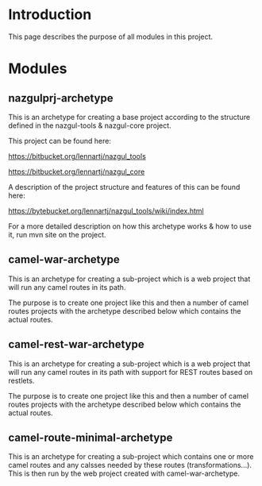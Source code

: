 

# Introduction #

This page describes the purpose of all modules in this project.


# Modules #

## nazgulprj-archetype ##
This is an archetype for creating a base project according to the structure defined in the nazgul-tools & nazgul-core project.

This project can be found here:

https://bitbucket.org/lennartj/nazgul_tools

https://bitbucket.org/lennartj/nazgul_core

A description of the project structure and features of this can be found here:

https://bytebucket.org/lennartj/nazgul_tools/wiki/index.html

For a more detailed description on how this archetype works & how to use it, run mvn site on the project.

## camel-war-archetype ##
This is an archetype for creating a sub-project which is a web project that will run any camel routes in its path.

The purpose is to create one project like this and then a number of camel routes projects with the archetype described below which contains the actual routes.

## camel-rest-war-archetype ##
This is an archetype for creating a sub-project which is a web project that will run any camel routes in its path with support for REST routes based on restlets.

The purpose is to create one project like this and then a number of camel routes projects with the archetype described below which contains the actual routes.

## camel-route-minimal-archetype ##
This is an archetype for creating a sub-project which contains one or more camel routes and any calsses needed by these routes (transformations...). This is then run by the web project created with camel-war-archetype.